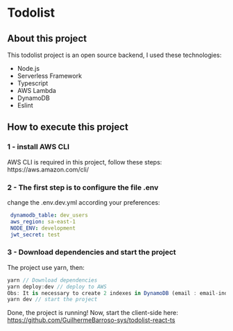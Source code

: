 # Todolist
## About this project
  This todolist project is an open source backend, I used these technologies:
  - Node.js
  - Serverless Framework
  - Typescript
  - AWS Lambda
  - DynamoDB 
  - Eslint

## How to execute this project
### 1 - install AWS CLI
<p>AWS CLI is required in this project, follow these steps: https://aws.amazon.com/cli/</p>


### 2 - The first step is to configure the file .env

change the .env.dev.yml according your preferences:
```yml
 dynamodb_table: dev_users
 aws_region: sa-east-1
 NODE_ENV: development
 jwt_secret: test

```
### 3 - Download dependencies and start the project
The project use yarn, then:
```ts
yarn // Download dependencies
yarn deploy:dev // deploy to AWS
Obs: It is necessary to create 2 indexes in DynamoDB (email : email-index and sk: sk-index) 
yarn dev // start the project
```
Done, the project is running! Now, start the client-side here: https://github.com/GuilhermeBarroso-sys/todolist-react-ts </strong> <br>
